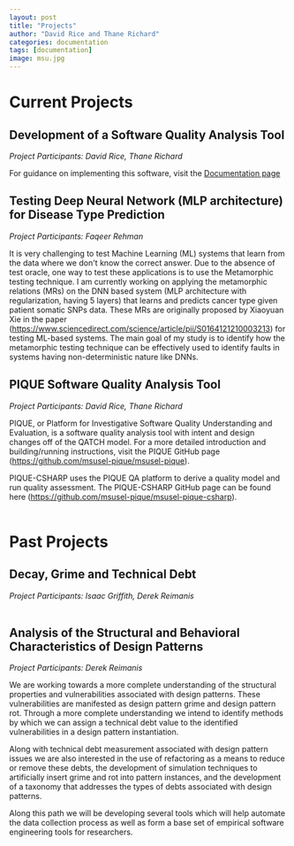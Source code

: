 ```yaml
---
layout: post
title: "Projects"
author: "David Rice and Thane Richard"
categories: documentation
tags: [documentation]
image: msu.jpg
---
```


# Current Projects

## Development of a Software Quality Analysis Tool
*Project Participants: David Rice, Thane Richard*

For guidance on implementing this software, visit the [Documentation page](/pages/documentation)

## Testing Deep Neural Network (MLP architecture) for Disease Type Prediction
*Project Participants: Faqeer Rehman*

It is very challenging to test Machine Learning (ML) systems that learn from the data where we don't know the correct answer. Due to the absence of test oracle, one way to test these applications is to use the Metamorphic testing technique. I am currently working on applying the metamorphic relations (MRs) on the DNN based system (MLP architecture with regularization, having 5 layers) that learns and predicts cancer type given patient somatic SNPs data. These MRs are originally proposed by Xiaoyuan Xie in the paper (https://www.sciencedirect.com/science/article/pii/S0164121210003213) for testing ML-based systems. The main goal of my study is to identify how the metamorphic testing technique can be effectively used to identify faults in systems having non-deterministic nature like DNNs.

## PIQUE Software Quality Analysis Tool
*Project Participants: David Rice, Thane Richard*

PIQUE, or Platform for Investigative Software Quality Understanding and Evaluation, is a software quality analysis tool with intent and design changes off of the QATCH model. For a more detailed introduction and building/running instructions, visit the PIQUE GitHub page (https://github.com/msusel-pique/msusel-pique).

PIQUE-CSHARP uses the PIQUE QA platform to derive a quality model and run quality assessment. The PIQUE-CSHARP GitHub page can be found here (https://github.com/msusel-pique/msusel-pique-csharp).
<br/>
<br/>

# Past Projects
## Decay, Grime and Technical Debt
*Project Participants: Isaac Griffith, Derek Reimanis*
<br/>
<br/>

## Analysis of the Structural and Behavioral Characteristics of Design Patterns
*Project Participants: Derek Reimanis*  

We are working towards a more complete understanding of the structural properties and vulnerabilities associated with design patterns. These vulnerabilities are manifested as design pattern grime and design pattern rot. Through a more complete understanding we intend to identify methods by which we can assign a technical debt value to the identified vulnerabilities in a design pattern instantiation.

Along with technical debt measurement associated with design pattern issues we are also interested in the use of refactoring as a means to reduce or remove these debts, the development of simulation techniques to artificially insert grime and rot into pattern instances, and the development of a taxonomy that addresses the types of debts associated with design patterns.

Along this path we will be developing several tools which will help automate the data collection process as well as form a base set of empirical software engineering tools for researchers.
